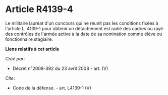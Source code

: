 # Article R4139-4

Le militaire lauréat d'un concours qui ne réunit pas les conditions fixées à l'article L. 4139-1 pour obtenir un détachement
est radié des cadres ou rayé des contrôles de l'armée active à la date de sa nomination comme élève ou fonctionnaire
stagiaire.

**Liens relatifs à cet article**

_Créé par_:

  - Décret n°2008-392 du 23 avril 2008 - art. (V)

_Cite_:

  - Code de la défense. - art. L4139-1 (V)
